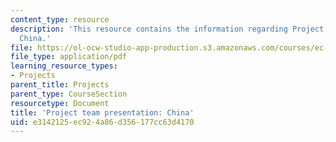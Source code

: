 ```yaml
---
content_type: resource
description: 'This resource contains the information regarding Project team presentation:
  China.'
file: https://ol-ocw-studio-app-production.s3.amazonaws.com/courses/ec-701j-d-lab-i-development-fall-2009/e3142125ec924a86d356177cc63d4170_MITEC_701JF09_proj_china.pdf
file_type: application/pdf
learning_resource_types:
- Projects
parent_title: Projects
parent_type: CourseSection
resourcetype: Document
title: 'Project team presentation: China'
uid: e3142125-ec92-4a86-d356-177cc63d4170
---
```

